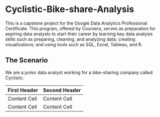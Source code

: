 # Cyclistic-Bike-share-Analysis
This is a capstone project for the Google Data Analytics Professional Certificate. This program, offered by Coursera, serves as preparation for aspiring data analysts to start their career by learning key data analysis skills such as preparing, cleaning, and analyzing data; creating visualizations; and using tools such as SQL, Excel, Tableau, and R.

## The Scenario
We are a junior data analyst working for a bike-sharing company called Cyclistic.

| First Header  | Second Header |
| ------------- | ------------- |
| Content Cell  | Content Cell  |
| Content Cell  | Content Cell  |
